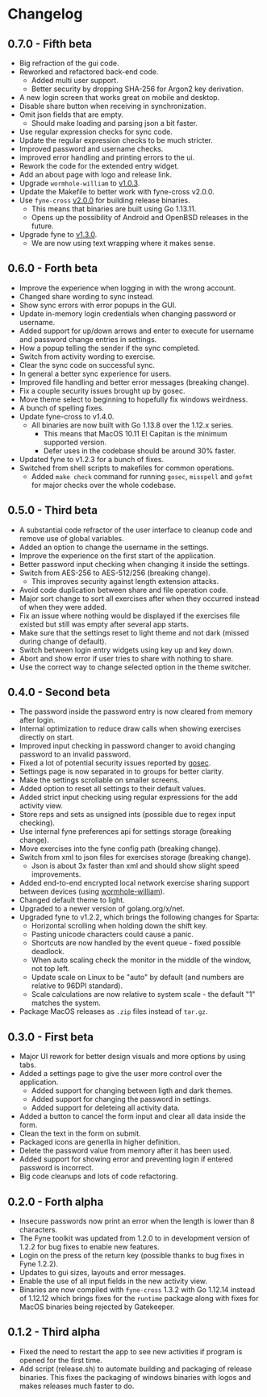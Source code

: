 # Changelog

## 0.7.0 - Fifth beta

- Big refraction of the gui code.
- Reworked and refactored back-end code.
  - Added multi user support.
  - Better security by dropping SHA-256 for Argon2 key derivation.
- A new login screen that works great on mobile and desktop.
- Disable share button when receiving in synchronization.
- Omit json fields that are empty.
  - Should make loading and parsing json a bit faster.
- Use regular expression checks for sync code.
- Update the regular expression checks to be much stricter.
- Improved password and username checks.
- improved error handling and printing errors to the ui.
- Rework the code for the extended entry widget.
- Add an about page with logo and release link.
- Upgrade `wormhole-william` to [v1.0.3](https://github.com/psanford/wormhole-william/releases/tag/v1.0.3).
- Update the Makefile to better work with fyne-cross v2.0.0.
- Use `fyne-cross` [v2.0.0](https://github.com/lucor/fyne-cross/releases/tag/v2.0.0) for building release binaries.
  - This means that binaries are built using Go 1.13.11.
  - Opens up the possibility of Android and OpenBSD releases in the future.
- Upgrade fyne to [v1.3.0](https://github.com/fyne-io/fyne/releases/tag/v1.3.0).
  - We are now using text wrapping where it makes sense.

## 0.6.0 - Forth beta
- Improve the experience when logging in with the wrong account.
- Changed share wording to sync instead.
- Show sync errors with error popups in the GUI.
- Update in-memory login credentials when changing password or username.
- Added support for up/down arrows and enter to execute for username and password change entries in settings.
- How a popup telling the sender if the sync completed.
- Switch from activity wording to exercise.
- Clear the sync code on successful sync.
- In general a better sync experience for users.
- Improved file handling and better error messages (breaking change).
- Fix a couple security issues brought up by gosec.
- Move theme select to beginning to hopefully fix windows weirdness.
- A bunch of spelling fixes.
- Update fyne-cross to v1.4.0.
  - All binaries are now built with Go 1.13.8 over the 1.12.x series.
    - This means that MacOS 10.11 El Capitan is the minimum supported version.
    - Defer uses in the codebase should be around 30% faster.
- Updated fyne to v1.2.3 for a bunch of fixes.
- Switched from shell scripts to makefiles for common operations.
  - Added `make check` command for running `gosec`, `misspell` and `gofmt` for major checks over the whole codebase.

## 0.5.0 - Third beta
- A substantial code refractor of the user interface to cleanup code and remove use of global variables.
- Added an option to change the username in the settings.
- Improve the experience on the first start of the application.
- Better password input checking when changing it inside the settings.
- Switch from AES-256 to AES-512/256 (breaking change).
  - This improves security against length extension attacks.
- Avoid code duplication between share and file operation code.
- Major sort change to sort all exercises after when they occurred instead of when they were added.
- Fix an issue where nothing would be displayed if the exercises file existed but still was empty after several app starts.
- Make sure that the settings reset to light theme and not dark (missed during change of default).
- Switch between login entry widgets using key up and key down.
- Abort and show error if user tries to share with nothing to share.
- Use the correct way to change selected option in the theme switcher.

## 0.4.0 - Second beta
- The password inside the password entry is now cleared from memory after login.
- Internal optimization to reduce draw calls when showing exercises directly on start.
- Improved input checking in password changer to avoid changing password to an invalid password.
- Fixed a lot of potential security issues reported by [gosec](https://github.com/securego/gosec).
- Settings page is now separated in to groups for better clarity.
- Make the settings scrollable on smaller screens.
- Added option to reset all settings to their default values.
- Added strict input checking using regular expressions for the add activity view.
- Store reps and sets as unsigned ints (possible due to regex input checking).
- Use internal fyne preferences api for settings storage (breaking change).
- Move exercises into the fyne config path (breaking change).
- Switch from xml to json files for exercises storage (breaking change).
  - Json is about 3x faster than xml and should show slight speed improvements.
- Added end-to-end encrypted local network exercise sharing support between devices (using [wormhole-william](https://github.com/psanford/wormhole-william)).
- Changed default theme to light.
- Upgraded to a newer version of golang.org/x/net.
- Upgraded fyne to v1.2.2, which brings the following changes for Sparta:
  - Horizontal scrolling when holding down the shift key.
  - Pasting unicode characters could cause a panic.
  - Shortcuts are now handled by the event queue - fixed possible deadlock.
  - When auto scaling check the monitor in the middle of the window, not top left.
  - Update scale on Linux to be "auto" by default (and numbers are relative to 96DPI standard).
  - Scale calculations are now relative to system scale - the default "1" matches the system.
- Package MacOS releases as `.zip` files instead of `tar.gz`.


## 0.3.0 - First beta
- Major UI rework for better design visuals and more options by using tabs.
- Added a settings page to give the user more control over the application.
  - Added support for changing between ligth and dark themes.
  - Added support for changing the password in settings.
  - Added support for deleteing all activity data.
- Added a button to cancel the form input and clear all data inside the form.
- Clean the text in the form on submit.
- Packaged icons are generlla in higher definition.
- Delete the password value from memory after it has been used.
- Added support for showing error and preventing login if entered password is incorrect.
- Big code cleanups and lots of code refactoring. 

## 0.2.0 - Forth alpha
- Insecure passwords now print an error when the length is lower than 8 characters.
- The Fyne toolkit was updated from 1.2.0 to in development version of 1.2.2 for bug fixes to enable new features.
- Login on the press of the return key (possible thanks to bug fixes in Fyne 1.2.2).
- Updates to gui sizes, layouts and error messages.
- Enable the use of all input fields in the new activity view.
- Binaries are now compiled with `fyne-cross` 1.3.2 with Go 1.12.14 instead of 1.12.12 which brings fixes for the `runtime` package along with fixes for MacOS binaries being rejected by Gatekeeper.

## 0.1.2 - Third alpha
- Fixed the need to restart the app to see new activities if program is opened for the first time.
- Add script (release.sh) to automate building and packaging of release binaries. This fixes the packaging of windows binaries with logos and makes releases much faster to do.
